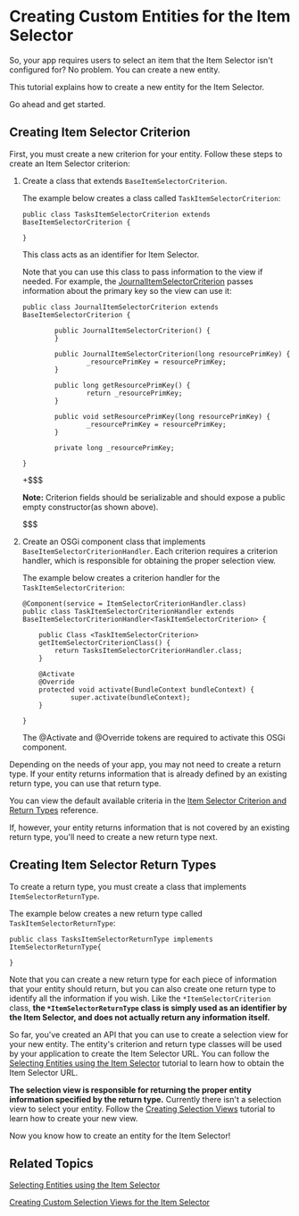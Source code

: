 # Creating Custom Entities for the Item Selector [](id=creating-custom-entities-for-the-item-selector)

So, your app requires users to select an item that the Item Selector isn't 
configured for? No problem. You can create a new entity.

This tutorial explains how to create a new entity for the Item Selector.

Go ahead and get started.

## Creating Item Selector Criterion [](id=creating-item-selector-criterion)

First, you must create a new criterion for your entity. Follow these steps to 
create an Item Selector criterion:

1.  Create a class that extends `BaseItemSelectorCriterion`.

    The example below creates a class called `TaskItemSelectorCriterion`:

        public class TasksItemSelectorCriterion extends 
        BaseItemSelectorCriterion {
        
        }
        
    This class acts as an identifier for Item Selector.

    Note that you can use this class to pass information to the view if
    needed. For example, the [JournalItemSelectorCriterion](https://github.com/liferay/liferay-portal/blob/586f66c629b559e79c744559751ecb960218fe0b/modules/apps/web-experience/journal/journal-item-selector-api/src/main/java/com/liferay/journal/item/selector/criterion/JournalItemSelectorCriterion.java)
    passes information about the primary key so the view can use it:

        public class JournalItemSelectorCriterion extends 
        BaseItemSelectorCriterion {
        
                public JournalItemSelectorCriterion() {
                }
        
                public JournalItemSelectorCriterion(long resourcePrimKey) {
                        _resourcePrimKey = resourcePrimKey;
                }
        
                public long getResourcePrimKey() {
                        return _resourcePrimKey;
                }
        
                public void setResourcePrimKey(long resourcePrimKey) {
                        _resourcePrimKey = resourcePrimKey;
                }
        
                private long _resourcePrimKey;
        
        }

    +$$$

    **Note:** Criterion fields should be serializable and should expose a 
    public empty constructor(as shown above).
    
    $$$

2.  Create an OSGi component class that implements 
    `BaseItemSelectorCriterionHandler`. Each criterion requires a criterion 
    handler, which is responsible for obtaining the proper selection view.

    The example below creates a criterion handler for the 
    `TaskItemSelectorCriterion`:

        @Component(service = ItemSelectorCriterionHandler.class)
        public class TaskItemSelectorCriterionHandler extends 
        BaseItemSelectorCriterionHandler<TaskItemSelectorCriterion> {

            public Class <TaskItemSelectorCriterion> 
            getItemSelectorCriterionClass() {
                return TasksItemSelectorCriterionHandler.class;
            }
            
            @Activate
            @Override
            protected void activate(BundleContext bundleContext) {
                    super.activate(bundleContext);
            }
    
        }
        
    The @Activate and @Override tokens are required to activate this OSGi 
    component.
    
Depending on the needs of your app, you may not need to create a return type. If
your entity returns information that is already defined by an existing return
type, you can use that return type.

You can view the default available criteria in the 
[Item Selector Criterion and Return Types](/develop/reference/-/knowledge_base/7-0/item-selector-criterion-and-return-types) 
reference.

If, however, your entity returns information that is not covered by an existing 
return type, you'll need to create a new return type next.

## Creating Item Selector Return Types [](id=creating-item-selector-return-types)

To create a return type, you must create a class that implements 
`ItemSelectorReturnType`.

The example below creates a new return type called `TaskItemSelectorReturnType`:

    public class TasksItemSelectorReturnType implements ItemSelectorReturnType{
    
    }
    
Note that you can create a new return type for each piece of information that 
your entity should return, but you can also create one return type to identify
all the information if you wish. Like the `*ItemSelectorCriterion` class, **the 
`*ItemSelectorReturnType` class is simply used as an identifier by the Item 
Selector, and does not actually return any information itself.**

So far, you've created an API that you can use to create a selection view for 
your new entity. The entity's criterion and return type classes will be 
used by your application to create the Item Selector URL. You can follow the 
[Selecting Entities using the Item Selector](/develop/tutorials/-/knowledge_base/7-0/selecting-entities-using-the-item-selector) 
tutorial to learn how to obtain the Item Selector URL.

**The selection view is responsible for returning the proper entity information 
specified by the return type.** Currently there isn't a selection view to select 
your entity. Follow the [Creating Selection Views](/develop/tutorials/-/knowledge_base/7-0/creating-custom-selection-views) 
tutorial to learn how to create your new view.

Now you know how to create an entity for the Item Selector!

## Related Topics [](id=related-topics)

[Selecting Entities using the Item Selector](/develop/tutorials/-/knowledge_base/7-0/selecting-entities-using-the-item-selector)

[Creating Custom Selection Views for the Item Selector](/develop/tutorials/-/knowledge_base/7-0/creating-custom-selection-views-for-the-item-selector)
